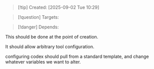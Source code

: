 
>[!tip] Created: [2025-09-02 Tue 10:29]

>[!question] Targets: 

>[!danger] Depends: 

This should be done at the point of creation.

It should allow arbitrary tool configuration.

configuring codex should pull from a standard template, and change whatever variables we want to alter.

